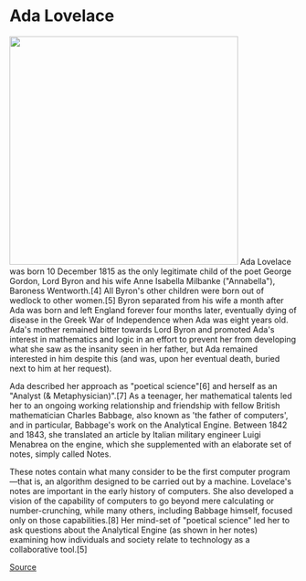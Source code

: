# Ada Lovelace
<img src="https://upload.wikimedia.org/wikipedia/commons/a/a4/Ada_Lovelace_portrait.jpg" style="width:400px">
Ada Lovelace was born 10 December 1815 as the only legitimate child of the poet George Gordon, Lord Byron and his wife Anne Isabella Milbanke ("Annabella"), Baroness Wentworth.[4] All Byron's other children were born out of wedlock to other women.[5] Byron separated from his wife a month after Ada was born and left England forever four months later, eventually dying of disease in the Greek War of Independence when Ada was eight years old. Ada's mother remained bitter towards Lord Byron and promoted Ada's interest in mathematics and logic in an effort to prevent her from developing what she saw as the insanity seen in her father, but Ada remained interested in him despite this (and was, upon her eventual death, buried next to him at her request).

Ada described her approach as "poetical science"[6] and herself as an "Analyst (& Metaphysician)".[7] As a teenager, her mathematical talents led her to an ongoing working relationship and friendship with fellow British mathematician Charles Babbage, also known as 'the father of computers', and in particular, Babbage's work on the Analytical Engine. Between 1842 and 1843, she translated an article by Italian military engineer Luigi Menabrea on the engine, which she supplemented with an elaborate set of notes, simply called Notes.

These notes contain what many consider to be the first computer program—that is, an algorithm designed to be carried out by a machine. Lovelace's notes are important in the early history of computers. She also developed a vision of the capability of computers to go beyond mere calculating or number-crunching, while many others, including Babbage himself, focused only on those capabilities.[8] Her mind-set of "poetical science" led her to ask questions about the Analytical Engine (as shown in her notes) examining how individuals and society relate to technology as a collaborative tool.[5]

[Source](https://en.wikipedia.org/wiki/Ada_Lovelace)
